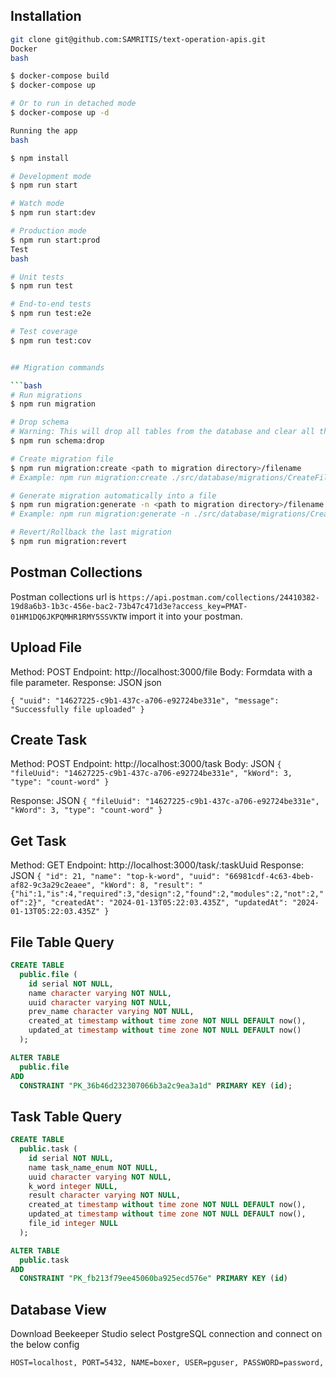 ## Installation

````bash
git clone git@github.com:SAMRITIS/text-operation-apis.git
Docker
bash

$ docker-compose build
$ docker-compose up

# Or to run in detached mode
$ docker-compose up -d

Running the app
bash

$ npm install

# Development mode
$ npm run start

# Watch mode
$ npm run start:dev

# Production mode
$ npm run start:prod
Test
bash

# Unit tests
$ npm run test

# End-to-end tests
$ npm run test:e2e

# Test coverage
$ npm run test:cov


## Migration commands

```bash
# Run migrations
$ npm run migration

# Drop schema
# Warning: This will drop all tables from the database and clear all the data
$ npm run schema:drop

# Create migration file
$ npm run migration:create <path to migration directory>/filename
# Example: npm run migration:create ./src/database/migrations/CreateFileTable

# Generate migration automatically into a file
$ npm run migration:generate -n <path to migration directory>/filename
# Example: npm run migration:generate -n ./src/database/migrations/CreateFileTable

# Revert/Rollback the last migration
$ npm run migration:revert
````

## Postman Collections

Postman collections url is `https://api.postman.com/collections/24410382-19d8a6b3-1b3c-456e-bac2-73b47c471d3e?access_key=PMAT-01HM1DQ6JKPQMHR1RMY5SSVKTW` import it into your postman.

## Upload File

Method: POST
Endpoint: http://localhost:3000/file
Body: Formdata with a file parameter.
Response: JSON
json

`{
"uuid": "14627225-c9b1-437c-a706-e92724be331e",
"message": "Successfully file uploaded"
}`

## Create Task

Method: POST
Endpoint: http://localhost:3000/task
Body: JSON
`{
"fileUuid": "14627225-c9b1-437c-a706-e92724be331e",
"kWord": 3,
"type": "count-word"
}`

Response: JSON
`{
"fileUuid": "14627225-c9b1-437c-a706-e92724be331e",
"kWord": 3,
"type": "count-word"
}`

## Get Task

Method: GET
Endpoint: http://localhost:3000/task/:taskUuid
Response: JSON
`{
"id": 21,
"name": "top-k-word",
"uuid": "66981cdf-4c63-4beb-af82-9c3a29c2eaee",
"kWord": 8,
"result": "{"hi":1,"is":4,"required":3,"design":2,"found":2,"modules":2,"not":2,"of":2}",
"createdAt": "2024-01-13T05:22:03.435Z",
"updatedAt": "2024-01-13T05:22:03.435Z"
}`

## File Table Query

```sql
CREATE TABLE
  public.file (
    id serial NOT NULL,
    name character varying NOT NULL,
    uuid character varying NOT NULL,
    prev_name character varying NOT NULL,
    created_at timestamp without time zone NOT NULL DEFAULT now(),
    updated_at timestamp without time zone NOT NULL DEFAULT now()
  );

ALTER TABLE
  public.file
ADD
  CONSTRAINT "PK_36b46d232307066b3a2c9ea3a1d" PRIMARY KEY (id);

```

## Task Table Query

```sql
CREATE TABLE
  public.task (
    id serial NOT NULL,
    name task_name_enum NOT NULL,
    uuid character varying NOT NULL,
    k_word integer NULL,
    result character varying NOT NULL,
    created_at timestamp without time zone NOT NULL DEFAULT now(),
    updated_at timestamp without time zone NOT NULL DEFAULT now(),
    file_id integer NULL
  );

ALTER TABLE
  public.task
ADD
  CONSTRAINT "PK_fb213f79ee45060ba925ecd576e" PRIMARY KEY (id)

```

## Database View

Download Beekeeper Studio select PostgreSQL connection and connect on the below config

`HOST=localhost,
PORT=5432,
NAME=boxer,
USER=pguser,
PASSWORD=password,`
